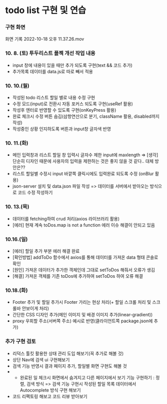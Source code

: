 # todo list 구현 및 연습

### 구현 화면
화면 기록 2022-10-18 오후 11.37.26.mov

### 10. 8. (토) 투두리스트 플젝 개선 작업 내용
- input 창에 내용이 있을 때만 추가 되도록 구현(text && 코드 추가)
- 추가목록 데이터를 data.js로 따로 빼서 적용

### 10. 10.(월) 
- 작성된 todo 리스트 할일 별로 내용 수정 구현
- 수정 모드(input)로 전환시 자동 포커스 되도록 구현(useRef 활용)
- 작성후 엔터로 반영할 수 있도록 구현(onKeyPress 활용)
- 완료 체크시 수정 버튼 숨김(삼항연산으로 분기, className 활용, disabled까지 작성)
- 작성중인 상황 인지하도록 버튼과 input창 글자색 반영

### 10. 11.(화)
- 메인 입력창과 리스트 할일 창 입력시 글자수 제한 input에 maxlength
    => [생각] 단순히 디자인 때문에 사용자의 입력을 제한하는 것은 좋지 않을 것 같다.. 대체 방안은??
- 리스트 할일별 수정시 input 바깥쪽 클릭시에도 입력완료 되도록 수정 (onBlur 활용)
- json-server 설치 및 data.json 파일 작성
    => 데이터를 서버에서 받아오는 방식으로 코드 수정 작성하기

### 10. 13.(목)
- 데이터를 fetching하여 crud 처리(axios 라이브러리 활용)
- [에러] 현재 계속 toDos.map is not a function 에러 이슈 해결이 안되고 있음

### 10.16.(일)
- [에러] 할일 추가 부분 에러 해결 완료
- [확인방법] addToDo 함수에서 axios를 통해 데이터를 가져온 data 형태 콘솔로 확인
- [원인] 가져온 데이터가 추가한 객체인데 그대로 setToDos 해줘서 오류가 생김
- [해결] 가져온 객체를 기존 toDos에 추가하여 setToDos 하여 오류 해결

### 10.18.(화)
- Footer 추가 및 할일 추가시 Footer 가리는 현상 처리(+ 할일 스크롤 처리 및 스크롤바 안보이게 처리)
- 간단한 CSS 디자인 추가(메인 이미지 및 배경 이미지 추가(linear-gradient))
- proxy 우회할 주소(서버쪽 주소) 예시로 반영(클라이언트쪽 package.json에 추가)

### 추가 구현 검토
- 리덕스 툴킷 활용한 상태 관리 도입 해보기(꼭 추가로 해볼 것)
- 상단 Nav에 검색 ui 구현해보기
- 검색 기능 반영시 결과 페이지 추가, 할일별 화면 구현도 해볼 것
- + 완료된 일 체크시 화면에서 숨겨지고 다른 페이지에서 보기 기능 구현하기 : 정렬, 검색 방식
    => 검색 기능 구현시 작성된 할일 목록 데이터에서 Autocomplete 방식 구현 해보기
- 코드 리팩토링 해보고 코드 리뷰 받아보기